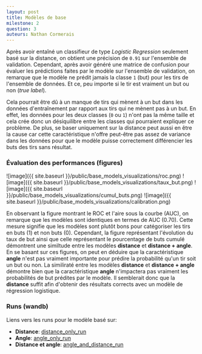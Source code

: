 ```yaml
---
layout: post
title: Modèles de base
milestone: 2
question: 3
auteurs: Nathan Cormerais
---
```


Après avoir entaîné un classifieur de type *Logistic Regression* seulement basé sur la distance, on obtient une précision de `0.91` sur l'ensemble de validation. Cependant, après avoir généré une matrice de confusion pour évaluer les prédictions faites par le modèle sur l'ensemble de validation, on remarque que le modèle ne prédit jamais la classe `1` (but) pour les tirs de l'ensemble de données. Et ce, peu importe si le tir est vraiment un but ou non (*true label*).

Cela pourrait être dû à un manque de tirs qui mènent à un but dans les données d'entraînement par rapport aux tirs qui ne mènent pas à un but. En effet, les données pour les deux classes (`0` ou `1`) n'ont pas la même taille et cela crée donc un désiquilibre entre les classes qui pourraient expliquer ce problème. De plus, se baser uniquement sur la distance peut aussi en être la cause car cette caractéristique n'offre peut-être pas assez de variance dans les données pour que le modèle puisse correctement différencier les buts des tirs sans résultat.
 
### Évaluation des performances (figures)

![image]({{ site.baseurl }}/public/base_models_visualizations/roc.png)
![image]({{ site.baseurl }}/public/base_models_visualizations/taux_but.png)
![image]({{ site.baseurl }}/public/base_models_visualizations/cumul_buts.png)
![image]({{ site.baseurl }}/public/base_models_visualizations/calibration.png)

En observant la figure montrant le ROC et l'aire sous la courbe (AUC), on remarque que les modèles sont identiques en termes de AUC (0.70). Cette mesure signifie que les modèles sont plutôt bons pour catégoriser les tirs en buts (1) et non buts (0). Cependant, la figure représentant l'évolution du taux de but ainsi que celle représentant le pourcentage de buts cumulé démontrent une similtude entre les modèles **distance** et **distance + angle**. En se basant sur ces figures, on peut en déduire que la caractéristique **angle** n'est pas vraiment importante pour prédire la probabilité qu'un tir soit un but ou non. La similiraté entre les modèles **distance** et **distance + angle** démontre bien que la caractéristique **angle** n'impactera pas vraiment les probabilités de but prédites par le modèle. Il semblerait donc que la **distance** suffit afin d'obtenir des résultats corrects avec un modèle de régression logistique.

### Runs (wandb)

Liens vers les runs pour le modèle basé sur:
- **Distance**: [distance_only_run](https://wandb.ai/IFT6758-2024-A02/IFT6758.2024-A02/runs/9t89uzux)
- **Angle**: [angle_only_run](https://wandb.ai/IFT6758-2024-A02/IFT6758.2024-A02/runs/ticgb8hk)
- **Distance et angle**: [angle_and_distance_run](https://wandb.ai/IFT6758-2024-A02/IFT6758.2024-A02/runs/2firv1lt)
